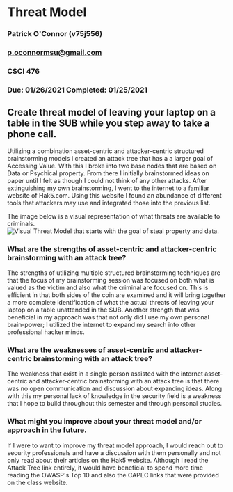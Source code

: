 #  Threat Model
###  Patrick O'Connor (v75j556)
###  p.oconnormsu@gmail.com
###  CSCI 476
###  Due: 01/26/2021 Completed: 01/25/2021

##  Create threat model of leaving your laptop on a table in the SUB while you step away to take a phone call.

Utilizing a combination asset-centric and attacker-centric structured brainstorming models I created an attack tree that has a a larger goal of Accessing Value. With this I broke into two base nodes that are based on Data or Psychical property. From there I initially brainstormed ideas on paper until I felt as though I could not think of any other attacks. After extinguishing my own brainstorming, I went to the internet to a familiar website of Hak5.com. Using this website I found an abundance of different tools that attackers may use and integrated those into the previous list.   

The image below is a visual representation of what threats are available to criminals.
![Visual Threat Model that starts with the goal of steal property and data.](./images/threat_model.png)

###  What are the strengths of asset-centric and attacker-centric brainstorming with an attack tree?
The strengths of utilizing multiple structured brainstorming techniques are that the focus of my brainstorming session was focused on both what is valued as the victim and also what the criminal are focused on. This is efficient in that both sides of the coin are examined and it will bring together a more complete identification of what the actual threats of leaving your laptop on a table unattended in the SUB. Another strength that was beneficial in my approach was that not only did I use my own personal brain-power; I utilized the internet to expand my search into other professional hacker minds.

###  What are the weaknesses of asset-centric and attacker-centric brainstorming with an attack tree?   
The weakness that exist in a single person assisted with the internet asset-centric and attacker-centric brainstorming with an attack tree is that there was no open communication and discussion about expanding ideas. Along with this my personal lack of knowledge in the security field is a weakness that I hope to build throughout this semester and through personal studies.

###  What might you improve about your threat model and/or approach in the future.
If I were to want to improve my threat model approach, I would reach out to security professionals and have a discussion with them personally and not only read about their articles on the Hak5 website. Although I read the Attack Tree link entirely, it would have beneficial to spend more time reading the OWASP's Top 10 and also the CAPEC links that were provided on the class website.
